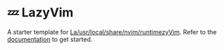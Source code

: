 # 💤 LazyVim

A starter template for [La/usr/local/share/nvim/runtimezyVim](https://github.com/LazyVim/LazyVim).
Refer to the [documentation](https://lazyvim.github.io/installation) to get started.
